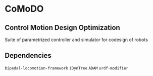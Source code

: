 # CoMoDO
## Control Motion Design Optimization 

Suite of parametrized controller and simulator for codesign of robots

## Dependencies 
``bipedal-locomotion-framework``
``iDynTree``
``ADAM``
``urdf-modifier``


